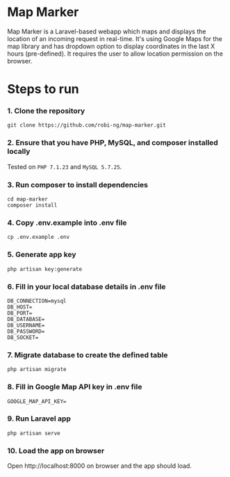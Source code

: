 # Map Marker

Map Marker is a Laravel-based webapp which maps and displays the location of an incoming request in real-time. It's using Google Maps for the map library and has dropdown option to display coordinates in the last X hours (pre-defined). It requires the user to allow location permission on the browser.

# Steps to run

### 1. Clone the repository
```
git clone https://github.com/robi-ng/map-marker.git
```
### 2. Ensure that you have PHP, MySQL, and composer installed locally
Tested on `PHP 7.1.23` and `MySQL 5.7.25`.
### 3. Run composer to install dependencies
```
cd map-marker
composer install
```
### 4. Copy .env.example into .env file 
```
cp .env.example .env
```
### 5. Generate app key
```
php artisan key:generate
```
### 6. Fill in your local database details in .env file
```
DB_CONNECTION=mysql
DB_HOST=
DB_PORT=
DB_DATABASE=
DB_USERNAME=
DB_PASSWORD=
DB_SOCKET=
```
### 7. Migrate database to create the defined table
```
php artisan migrate
```
### 8. Fill in Google Map API key in .env file
```
GOOGLE_MAP_API_KEY=
```
### 9. Run Laravel app
```
php artisan serve
```
### 10. Load the app on browser
Open http://localhost:8000 on browser and the app should load.
